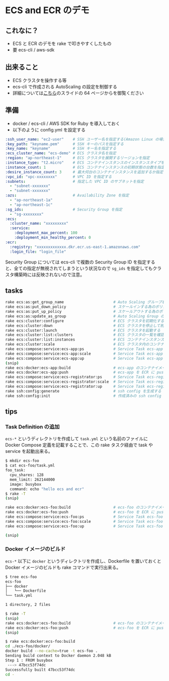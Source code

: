 # ECS and ECR のデモ

## これなに？

- ECS と ECR のデモを rake で叩きやすくしたもの
- 要 ecs-cli / aws-sdk

## 出来ること

- ECS クラスタを操作する等
- ecs-cli で作成される AutoScaling の設定を制御する
- 詳細については[こちら](https://speakerdeck.com/inokappa/amazon-ecs-to-amazon-ecr-chao-gai-yao-shi-jian-gaatutara-demo)のスライドの 64 ページからを御覧ください

## 準備

- docker / ecs-cli / AWS SDK for Ruby を導入しておく
- 以下のように config.yml を設定する

```yml
:ssh_user_name: "ec2-user"    # SSH ユーザー名を指定する(Amazon Linux の場合には ec2-user )
:key_path: "keyname.pem"      # SSH キーのパスを指定する
:key_name: "keyname"          # SSH キー名を指定する
:ecs_cluster_name: "ecs-demo" # ECS クラスタ名を指定
:region: "ap-northeast-1"     # ECS クラスタを展開するリージョンを指定
:instance_type: "t2.micro"    # ECS コンテナインスタンスのインスタンスタイプを指定
:instance_count: 1            # ECS コンテナインスタンスの初期状態の台数を指定
:desire_instance_count: 3     # 最大何台のコンテナインスタンスを追加するか指定
:vpc_id: "vpc-xxxxxxxx"       # VPC ID を指定する
:subnets:                     # 指定した VPC ID のサブネットを指定
  - "subnet-xxxxxxx"
  - "subnet-xxxxxxx"
:azs:                         # Availability Zone を指定
  - "ap-northeast-1a"
  - "ap-northeast-1c"
:sg_ids:                      # Security Group を指定
  - "sg-xxxxxxxx"
:ecs:
  :cluster_name: "xxxxxxxxx"
  :service:
    :deployment_max_percent: 100
    :deployment_min_healthy_percent: 0
:ecr:
  :registry: "xxxxxxxxxxxxx.dkr.ecr.us-east-1.amazonaws.com"
  :login_file: "login_file"
```

Security Group については ecs-cli で複数の Security Group ID を指定すると、全ての指定が無視されてしまうという状況なので `sg_ids` を指定してもクラスタ構築時には反映されないので注意。

## tasks

```sh
rake ecs:as:get_group_name                      # Auto Scaling グループ名を取得する
rake ecs:as:put_down_policy                     # スケールインする為のポリシーを設定する
rake ecs:as:put_up_policy                       # スケールアウトする為のポリシーを設定する
rake ecs:as:update_as_group                     # Auto Scaling Group の設定を更新する(max_size を任意の値に変更する)
rake ecs:cluster:configure                      # ECS クラスタを初期化する
rake ecs:cluster:down                           # ECS クラスタを停止して削除する
rake ecs:cluster:launch                         # ECS クラスタを起動する
rake ecs:cluster:list:clusters                  # ECS クラスタの一覧を確認する
rake ecs:cluster:list:instances                 # ECS コンテナインスタンスの一覧を確認する
rake ecs:cluster:scale                          # ECS クラスタ内のコンテナインスタンス数を調整する(環境変数 INSTANCE_COUNT で起動するインスタンス数を指定する)
rake ecs:compose:service:ecs-app:ps             # Service Task ecs-app のコンテナ一覧を確認する
rake ecs:compose:service:ecs-app:scale          # Service Task ecs-app をスケールアウトする(環境変数 DESIRE_COUNT で起動するコンテナ数を指定する)
rake ecs:compose:service:ecs-app:up             # Service Task ecs-app を起動する
(snip)
rake ecs:docker:ecs-app:build                   # ecs-app のコンテナイメージをビルドする
rake ecs:docker:ecs-app:push                    # ecs-app を ECR に push する
rake ecs:compose:service:ecs-registrator:ps     # Service Task ecs-registrator のコンテナ一覧を確認する
rake ecs:compose:service:ecs-registrator:scale  # Service Task ecs-registrator をスケールアウトする(環境変数 DESIRE_COUNT で起動するコンテナ数を指定する)
rake ecs:compose:service:ecs-registrator:up     # Service Task ecs-registrator を起動する
rake ssh:config:generate                        # ssh config を生成する
rake ssh:config:init                            # 作成済みの ssh config を初期化する
```

## tips

### Task Definition の追加

`ecs-*` というディレクトリを作成して `task.yml` という名前のファイルに Docker Compose 定義を記載することで、この rake タスク経由で task や service を起動出来る。

```sh
$ mkdir ecs-foo
$ cat ecs-foo/task.yml
foo_task:
  cpu_shares: 128
  mem_limit: 262144000
  image: busybox
  command: echo "hello ecs and ecr"
$ rake -T
(snip)

rake ecs:docker:ecs-foo:build                   # ecs-foo のコンテナイメージをビルドする
rake ecs:docker:ecs-foo:push                    # ecs-foo を ECR に push する
rake ecs:compose:service:ecs-foo:ps             # Service Task ecs-foo のコンテナ一覧を確認する
rake ecs:compose:service:ecs-foo:scale          # Service Task ecs-foo をスケールアウトする(環境変数 DESIRE_COUNT で起動するコンテナ数を指定する)
rake ecs:compose:service:ecs-foo:up             # Service Task ecs-foo を起動する

(snip)
```

### Docker イメージのビルド

`ecs-*` 以下に `docker` というディレクトリを作成し、Dockerfile を置いておくと Docker イメージのビルドも rake コマンドで実行出来る。

```sh
$ tree ecs-foo
ecs-foo
├── docker
│   └── Dockerfile
└── task.yml

1 directory, 2 files

$ rake -T
(snip)
rake ecs:docker:ecs-foo:build                   # ecs-foo のコンテナイメージをビルドする
rake ecs:docker:ecs-foo:push                    # ecs-foo を ECR に push する
(snip)

$ rake ecs:docker:ecs-foo:build
cd ./ecs-foo/docker/
docker build --no-cache=true -t ecs-foo .
Sending build context to Docker daemon 2.048 kB
Step 1 : FROM busybox
 ---> 47bcc53f74dc
Successfully built 47bcc53f74dc
cd -
```
